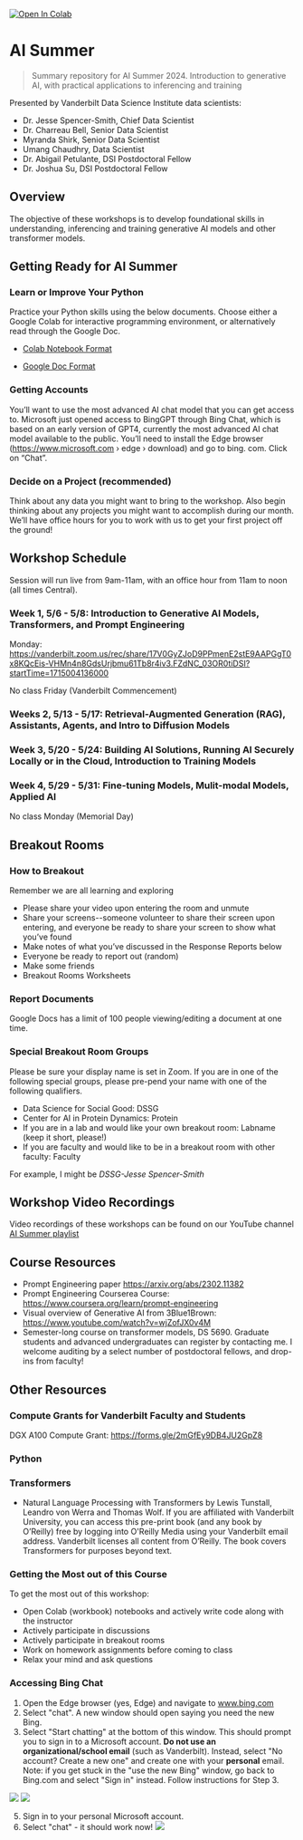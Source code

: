 [![Open In Colab](https://colab.research.google.com/assets/colab-badge.svg)](https://colab.research.google.com/github/vanderbilt-data-science/ai_summer)

# AI Summer
> Summary repository for AI Summer 2024. Introduction to generative AI, with practical applications to inferencing and training

Presented by Vanderbilt Data Science Institute data scientists:
* Dr. Jesse Spencer-Smith, Chief Data Scientist
* Dr. Charreau Bell, Senior Data Scientist
* Myranda Shirk, Senior Data Scientist
* Umang Chaudhry, Data Scientist
* Dr. Abigail Petulante, DSI Postdoctoral Fellow
* Dr. Joshua Su, DSI Postdoctoral Fellow

## Overview
The objective of these workshops is to develop foundational skills in understanding, inferencing and training generative AI models and other transformer models.  

## Getting Ready for AI Summer

### Learn or Improve Your Python

Practice your Python skills using the below documents. Choose either a Google Colab for interactive programming environment, or alternatively read through the Google Doc.

- [Colab Notebook Format](https://colab.research.google.com/drive/1PRpyEJQyQc-h3mdKuY2awCEhsHcP8AZ0?usp=sharing)

- [Google Doc Format](https://docs.google.com/document/d/1CUjOkKSZ-YY4R_562IoOQxTZvDZ2MGn-w_lURC8acBo/edit?usp=sharing)

### Getting Accounts

You’ll want to use the most advanced AI chat model that you can get access to. Microsoft just opened access to BingGPT through Bing Chat, which is based on an early version of GPT4, currently the most advanced AI chat model available to the public. You’ll need to install the Edge browser (https://www.microsoft.com › edge › download) and go to bing. com. Click on “Chat”.


### Decide on a Project (recommended)

Think about any data you might want to bring to the workshop. Also begin thinking about any projects you might want to accomplish during our month. We’ll have office hours for you to work with us to get your first project off the ground!

## Workshop Schedule

Session will run live from 9am-11am, with an office hour from 11am to noon (all times Central). 

### Week 1, 5/6 - 5/8: Introduction to Generative AI Models, Transformers, and Prompt Engineering

Monday: https://vanderbilt.zoom.us/rec/share/17V0GyZJoD9PPmenE2stE9AAPGgT0x8KQcEis-VHMn4n8GdsUrjbmu61Tb8r4iv3.FZdNC_03OR0tiDSI?startTime=1715004136000 

No class Friday (Vanderbilt Commencement)

### Weeks 2, 5/13 - 5/17: Retrieval-Augmented Generation (RAG), Assistants, Agents, and Intro to Diffusion Models

### Week 3, 5/20 - 5/24: Building AI Solutions, Running AI Securely Locally or in the Cloud, Introduction to Training Models

### Week 4, 5/29 - 5/31: Fine-tuning Models, Mulit-modal Models, Applied AI

No class Monday (Memorial Day)

## Breakout Rooms

### How to Breakout

Remember we are all learning and exploring
- Please share your video upon entering the room and unmute
- Share your screens--someone volunteer to share their screen upon entering, and everyone be ready to share your screen to show what you’ve found
- Make notes of what you’ve discussed in the Response Reports below
- Everyone be ready to report out (random)
- Make some friends
- Breakout Rooms Worksheets

### Report Documents
Google Docs has a limit of 100 people viewing/editing a document at one time. 


### Special Breakout Room Groups

Please be sure your display name is set in Zoom. If you are in one of the following special groups, please pre-pend your name with one of the following qualifiers. 
- Data Science for Social Good: DSSG
- Center for AI in Protein Dynamics: Protein
- If you are in a lab and would like your own breakout room: Labname (keep it short, please!)
- If you are faculty and would like to be in a breakout room with other faculty: Faculty

For example, I might be *DSSG-Jesse Spencer-Smith*


## Workshop Video Recordings
Video recordings of these workshops can be found on our YouTube channel [AI Summer playlist](https://nam04.safelinks.protection.outlook.com/?url=https%3A%2F%2Fwww.youtube.com%2Fplaylist%3Flist%3DPL6KxUvysa-7yV8T4qcoLaDH3ZzUFwYx8u&data=05%7C01%7Cjesse.spencer-smith%40vanderbilt.edu%7C05c7b9c0dbf942c3186408db558cf221%7Cba5a7f39e3be4ab3b45067fa80faecad%7C0%7C0%7C638197836249753010%7CUnknown%7CTWFpbGZsb3d8eyJWIjoiMC4wLjAwMDAiLCJQIjoiV2luMzIiLCJBTiI6Ik1haWwiLCJXVCI6Mn0%3D%7C3000%7C%7C%7C&sdata=u5Q84sUPC7K1VOB9hyspSqduBhHBd8SvGXIXlNkjACM%3D&reserved=0)

## Course Resources

- Prompt Engineering paper https://arxiv.org/abs/2302.11382
- Prompt Engineering Courserea Course: https://www.coursera.org/learn/prompt-engineering
- Visual overview of Generative AI from 3Blue1Brown: https://www.youtube.com/watch?v=wjZofJX0v4M 
- Semester-long course on transformer models, DS 5690. Graduate students and advanced undergraduates can register by contacting me. I welcome auditing by a select number of postdoctoral fellows, and drop-ins from faculty! 





## Other Resources

### Compute Grants for Vanderbilt Faculty and Students

DGX A100 Compute Grant: https://forms.gle/2mGfEy9DB4JU2GpZ8

### Python

### Transformers
-  Natural Language Processing with Transformers by Lewis Tunstall, Leandro von Werra and Thomas Wolf. If you are affiliated with Vanderbilt University, you can access this pre-print book (and any book by O’Reilly) free by logging into O'Reilly Media using your Vanderbilt email address. Vanderbilt licenses all content from O’Reilly. The book covers Transformers for purposes beyond text. 



### Getting the Most out of this Course
To get the most out of this workshop:
* Open Colab (workbook) notebooks and actively write code along with the instructor
* Actively participate in discussions
* Actively participate in breakout rooms
* Work on homework assignments before coming to class
* Relax your mind and ask questions

### Accessing Bing Chat
1. Open the Edge browser (yes, Edge) and navigate to www.bing.com
2. Select "chat". A new window should open saying you need the new Bing.
3. Select "Start chatting" at the bottom of this window. This should prompt you to sign in to a Microsoft account. **Do not use an organizational/school email** (such as Vanderbilt). Instead, select "No account? Create a new one" and create one with your **personal** email. 
  Note: if you get stuck in the "use the new Bing" window, go back to Bing.com and select "Sign in" instead. Follow instructions for Step 3.
  
  ![](https://github.com/vanderbilt-data-science/ai_summer/blob/main/img/Bing-chat.png)
  ![](https://github.com/vanderbilt-data-science/ai_summer/blob/main/img/bing-1.png)

5. Sign in to your personal Microsoft account.
6. Select "chat" - it should work now!
  ![](https://github.com/vanderbilt-data-science/ai_summer/blob/main/img/bing-2.png)
